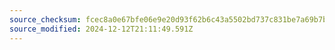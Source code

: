 ```yaml
---
source_checksum: fcec8a0e67bfe06e9e20d93f62b6c43a5502bd737c831be7a69b7bcf2148e9de
source_modified: 2024-12-12T21:11:49.591Z
---
```


